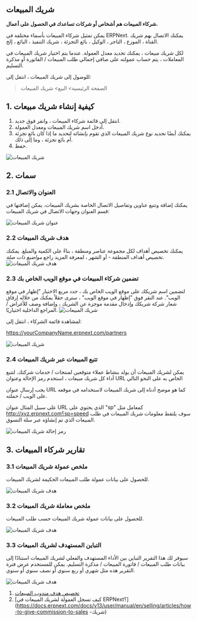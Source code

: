 ## شريك المبيعات

**شركاء المبيعات هم أشخاص أو شركات تساعدك في الحصول على أعمال.**

يمكن تمثيل شركاء المبيعات بأسماء مختلفة في ERPNext. يمكنك الاتصال بهم شريك القناة ، الموزع ، التاجر ، الوكيل ، بائع التجزئة ، شريك التنفيذ ، البائع ، إلخ.

لكل شريك مبيعات ، يمكنك تحديد معدل العمولة. عندما يتم اختيار شريك المبيعات في المعاملات ، يتم حساب عمولته على صافي إجمالي طلب المبيعات / الفاتورة أو مذكرة التسليم.

للوصول إلى شريك المبيعات ، انتقل إلى:

> الصفحة الرئيسية> البيع> شريك المبيعات

## 1. كيفية إنشاء شريك مبيعات

1. انتقل إلى قائمة شركاء المبيعات ، وانقر فوق جديد.
2. أدخل اسم شريك المبيعات ومعدل العمولة.
3. يمكنك أيضًا تحديد نوع شريك المبيعات الذي تقوم بإنشائه لتحديد ما إذا كان بائع تجزئة أم بائع تجزئة ، وما إلى ذلك.
4. حفظ.

![شريك المبيعات](https://docs.erpnext.com/files/sales-partnerfe5f56.png)

## 2. سمات

### 2.1 العنوان والاتصال

يمكنك إضافة وتتبع عناوين وتفاصيل الاتصال الخاصة بشريك المبيعات. يمكن إضافتها في قسم العنوان وجهات الاتصال في شريك المبيعات:

![عنوان شريك المبيعات](https://docs.erpnext.com/files/sales-partner-address.png)

### 2.2 هدف شريك المبيعات

يمكنك تخصيص أهداف لكل مجموعة عناصر ومنطقة ، بناءً على الكمية والمبلغ. يمكنك تخصيص أهداف المنطقة - أو الشهر ، لمعرفة المزيد راجع _مواضيع ذات صلة_. ![هدف شريك المبيعات](https://docs.erpnext.com/files/Screenshot٪202021-09-09٪20at٪2011.38.20٪20AM.png)

### 2.3 تضمين شركاء المبيعات في موقع الويب الخاص بك

لتضمين اسم شريكك على موقع الويب الخاص بك ، حدد مربع الاختيار "إظهار في موقع الويب". عند النقر فوق "إظهار في موقع الويب" ، سترى حقلاً يمكنك من خلاله إرفاق شعار شركة شريكك وإدخال مقدمة موجزة عن الشريك ، وإضافة وصف للأغراض / المراجع الداخلية اختياريًا. ![شريك المبيعات](https://docs.erpnext.com/files/sales-partner-website.png)

لمشاهدة قائمة الشركاء ، انتقل إلى:

https://yourCompanyName.erpnext.com/partners

![شريك المبيعات](https://docs.erpnext.com/files/sales-partner-listing.png)

### 2.4 تتبع المبيعات عبر شريك المبيعات

يمكن لشريك المبيعات أن يولد بنشاط عملاء متوقعين لمنتجات / خدمات شركتك. لتتبع أداء كل شريك مبيعات ، استخدم رمز الإحالة وعنوان URL الخاص به على النحو التالي

يجب إرسال عنوان URL كما هو موضح أدناه إلى شريك المبيعات لاستخدامه في موقعه على الويب / حملته.

على سبيل المثال عنوان URL الذي يحتوي على "sp" كمعامل مثل http://xyz.erpnext.com؟sp=speed سوف يلتقط معلومات شريك المبيعات في طلب المبيعات الذي تم إنشاؤه عبر سلة التسوق.

![رمز إحالة شريك المبيعات](https://docs.erpnext.com/files/sales-partner-refrral-code.png)

## 3. تقارير شركاء المبيعات

### 3.1 ملخص عمولة شريك المبيعات

للحصول على بيانات عمولة طلب المبيعات الحكيمة لشريك المبيعات.

![هدف شريك المبيعات](https://docs.erpnext.com/files/sales-partner-commission.png)

### 3.2 ملخص معاملة شريك المبيعات

للحصول على بيانات عمولة شريك المبيعات حسب طلب المبيعات.

![هدف شريك المبيعات](https://docs.erpnext.com/files/sales-partner-commission-item.png)

### 3.3 التباين المستهدف لشريك المبيعات

سيوفر لك هذا التقرير التباين بين الأداء المستهدف والفعلي لشريك المبيعات استنادًا إلى بيانات طلب المبيعات / فاتورة المبيعات / مذكرة التسليم. يمكن للمستخدم عرض فترة التقرير هذه مثل شهري أو ربع سنوي أو نصف سنوي أو سنوي.

![هدف شريك المبيعات](https://docs.erpnext.com/files/Screenshot٪202021-09-09٪20at٪2012.02.19٪20PM.png)

1. [تخصيص هدف مندوب المبيعات](https://docs.erpnext.com/docs/v13/user/manual/en/selling/sales-person-target-allocation)
2. [كيف تسجل العمولة لشريك المبيعات في ERPNext؟](https://docs.erpnext.com/docs/v13/user/manual/en/selling/articles/how-to-give-commission-to-sales -شريك)